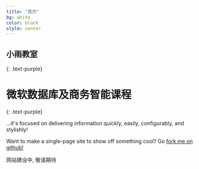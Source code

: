 ```yaml
---
title: "首页"
bg: white
color: black
style: center
---
```


## **小雨教室**
{: .text-purple}

<span class="fa-stack subtlecircle" style="font-size:100px; background:rgba(255,166,0,0.1)">
  <i class="fa fa-circle fa-stack-2x text-white"></i>
  <i class="fa fa-cubes fa-stack-1x text-orange"></i>
</span>

# 微软数据库及商务智能课程
{: .text-purple}


…it's focused on delivering information quickly, easily, configurably, and stylishly!

Want to make a single-page site to show off something cool? Go [fork me on github!](https://github.com/t413/SinglePaged)

<span id="forkongithub">
  <a  class="bg-blue">
    网站建设中, 敬请期待
  </a>
</span>
